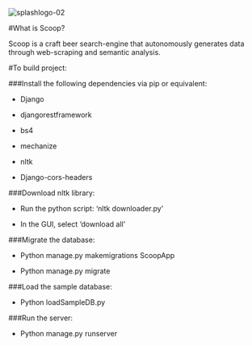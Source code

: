 ![splashlogo-02](https://cloud.githubusercontent.com/assets/17185335/21775764/4a6dbb5c-d68f-11e6-90cc-5cb98d576d22.png)


#What is Scoop?

Scoop is a craft beer search-engine that autonomously generates data through web-scraping and semantic analysis.


#To build project:

###Install the following dependencies via pip or equivalent:


* Django

* djangorestframework

* bs4

* mechanize

* nltk

* Django-cors-headers


###Download nltk library:

* Run the python script: ‘nltk downloader.py’

* In the GUI, select ‘download all’


###Migrate the database:

* Python manage.py makemigrations ScoopApp

* Python manage.py migrate


###Load the sample database:

* Python loadSampleDB.py 


###Run the server:

* Python manage.py runserver
